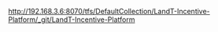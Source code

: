 http://192.168.3.6:8070/tfs/DefaultCollection/LandT-Incentive-Platform/_git/LandT-Incentive-Platform
